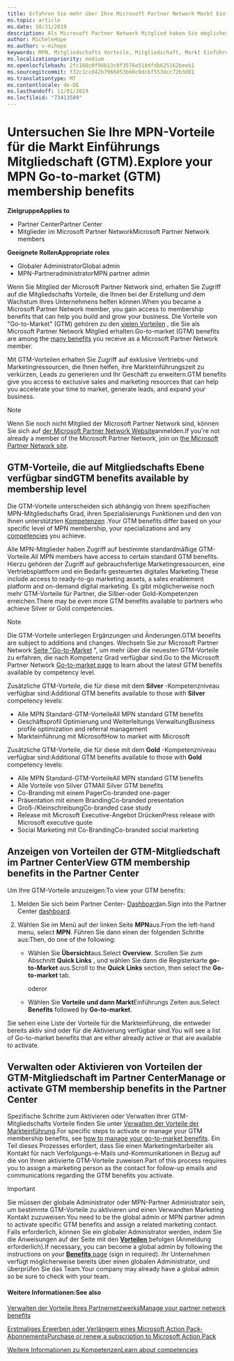 ```yaml
---
title: Erfahren Sie mehr über Ihre Microsoft Partner Network Markt Einführungs Vorteile | Partner Center
ms.topic: article
ms.date: 10/31/2019
description: Als Microsoft Partner Network Mitglied haben Sie möglicherweise Anspruch auf bestimmte Vorteile bei der Markteinführung. Erfahren Sie mehr über die verschiedenen verfügbaren Markt Einführungs Ebenen, und wie Sie diese in Partner Center aktivieren und verwalten können.
author: MicheleHope
ms.author: v-mihope
keywords: MPN, Mitgliedschafts Vorteile, Mitgliedschaft, Markt Einführungs Vorteile, Markt Einführungs Einführung, zu Markt, GTM, Goldmitgliedschaft, Silver-Mitgliedschaft
ms.localizationpriority: medium
ms.openlocfilehash: 2fc160c0f98b13c8f3576e518dfdb625162beeb1
ms.sourcegitcommit: f32c1ccd42b7966053b60c0dcbf553dcc72b3d01
ms.translationtype: MT
ms.contentlocale: de-DE
ms.lasthandoff: 11/01/2019
ms.locfileid: "73413589"
---
```

# <a name="explore-your-mpn-go-to-market-gtm-membership-benefits"></a><span data-ttu-id="8d4fc-105">Untersuchen Sie Ihre MPN-Vorteile für die Markt Einführungs Mitgliedschaft (GTM).</span><span class="sxs-lookup"><span data-stu-id="8d4fc-105">Explore your MPN Go-to-market (GTM) membership benefits</span></span>

<span data-ttu-id="8d4fc-106">**Zielgruppe**</span><span class="sxs-lookup"><span data-stu-id="8d4fc-106">**Applies to**</span></span>

- <span data-ttu-id="8d4fc-107">Partner Center</span><span class="sxs-lookup"><span data-stu-id="8d4fc-107">Partner Center</span></span>
- <span data-ttu-id="8d4fc-108">Mitglieder im Microsoft Partner Network</span><span class="sxs-lookup"><span data-stu-id="8d4fc-108">Microsoft Partner Network members</span></span>

<span data-ttu-id="8d4fc-109">**Geeignete Rollen**</span><span class="sxs-lookup"><span data-stu-id="8d4fc-109">**Appropriate roles**</span></span>

- <span data-ttu-id="8d4fc-110">Globaler Administrator</span><span class="sxs-lookup"><span data-stu-id="8d4fc-110">Global admin</span></span>
- <span data-ttu-id="8d4fc-111">MPN-Partneradministrator</span><span class="sxs-lookup"><span data-stu-id="8d4fc-111">MPN partner admin</span></span>

<span data-ttu-id="8d4fc-112">Wenn Sie Mitglied der Microsoft Partner Network sind, erhalten Sie Zugriff auf die Mitgliedschafts Vorteile, die Ihnen bei der Erstellung und dem Wachstum Ihres Unternehmens helfen können.</span><span class="sxs-lookup"><span data-stu-id="8d4fc-112">When you became a Microsoft Partner Network member, you gain access to membership benefits that can help you build and grow your business.</span></span> <span data-ttu-id="8d4fc-113">Die Vorteile von "Go-to-Market" (GTM) gehören zu den [vielen Vorteilen](https://partner.microsoft.com/manage-your-partner-network-benefits) , die Sie als Microsoft Partner Network Mitglied erhalten.</span><span class="sxs-lookup"><span data-stu-id="8d4fc-113">Go-to-market (GTM) benefits are among the [many benefits](https://partner.microsoft.com/manage-your-partner-network-benefits) you receive as a Microsoft Partner Network member.</span></span> 

<span data-ttu-id="8d4fc-114">Mit GTM-Vorteilen erhalten Sie Zugriff auf exklusive Vertriebs-und Marketingressourcen, die Ihnen helfen, ihre Markteinführungszeit zu verkürzen, Leads zu generieren und Ihr Geschäft zu erweitern.</span><span class="sxs-lookup"><span data-stu-id="8d4fc-114">GTM benefits give you access to exclusive sales and marketing resources that can help you accelerate your time to market, generate leads, and expand your business.</span></span>

>[!NOTE]
><span data-ttu-id="8d4fc-115">Wenn Sie noch nicht Mitglied der Microsoft Partner Network sind, können Sie sich auf [der Microsoft Partner Network Website](https://partner.microsoft.com/membership)anmelden.</span><span class="sxs-lookup"><span data-stu-id="8d4fc-115">If you're not already a member of the Microsoft Partner Network, join on [the Microsoft Partner Network site](https://partner.microsoft.com/membership).</span></span>


## <a name="gtm-benefits-available-by-membership-level"></a><span data-ttu-id="8d4fc-116">GTM-Vorteile, die auf Mitgliedschafts Ebene verfügbar sind</span><span class="sxs-lookup"><span data-stu-id="8d4fc-116">GTM benefits available by membership level</span></span>

<span data-ttu-id="8d4fc-117">Die GTM-Vorteile unterscheiden sich abhängig von Ihrem spezifischen MPN-Mitgliedschafts Grad, ihren Spezialisierungs Funktionen und den von Ihnen unterstützten [Kompetenzen](learn-about-competencies.md) .</span><span class="sxs-lookup"><span data-stu-id="8d4fc-117">Your GTM benefits differ based on your specific level of MPN membership, your specializations and any [competencies](learn-about-competencies.md) you achieve.</span></span>

<span data-ttu-id="8d4fc-118">Alle MPN-Mitglieder haben Zugriff auf bestimmte standardmäßige GTM-Vorteile.</span><span class="sxs-lookup"><span data-stu-id="8d4fc-118">All MPN members have access to certain standard GTM benefits.</span></span> <span data-ttu-id="8d4fc-119">Hierzu gehören der Zugriff auf gebrauchsfertige Marketingressourcen, eine Vertriebsplattform und ein Bedarfs gesteuertes digitales Marketing.</span><span class="sxs-lookup"><span data-stu-id="8d4fc-119">These include access to ready-to-go marketing assets, a sales enablement platform and on-demand digital marketing.</span></span> <span data-ttu-id="8d4fc-120">Es gibt möglicherweise noch mehr GTM-Vorteile für Partner, die Silber-oder Gold-Kompetenzen erreichen.</span><span class="sxs-lookup"><span data-stu-id="8d4fc-120">There may be even more GTM benefits available to partners who achieve Silver or Gold competencies.</span></span>

>[!NOTE]
><span data-ttu-id="8d4fc-121">Die GTM-Vorteile unterliegen Ergänzungen und Änderungen.</span><span class="sxs-lookup"><span data-stu-id="8d4fc-121">GTM benefits are subject to additions and changes.</span></span> <span data-ttu-id="8d4fc-122">Wechseln Sie zur Microsoft Partner Network [Seite "Go-to-Market](https://partner.microsoft.com/en-us/membership/go-to-market) ", um mehr über die neuesten GTM-Vorteile zu erfahren, die nach Kompetenz Grad verfügbar sind.</span><span class="sxs-lookup"><span data-stu-id="8d4fc-122">Go to the Microsoft Partner Network [Go-to-market page](https://partner.microsoft.com/en-us/membership/go-to-market) to learn about the latest GTM benefits available by competency level.</span></span>

<span data-ttu-id="8d4fc-123">Zusätzliche GTM-Vorteile, die für diese mit dem **Silver** -Kompetenzniveau verfügbar sind:</span><span class="sxs-lookup"><span data-stu-id="8d4fc-123">Additional GTM benefits available to those with **Silver** competency levels:</span></span>

- <span data-ttu-id="8d4fc-124">Alle MPN Standard-GTM-Vorteile</span><span class="sxs-lookup"><span data-stu-id="8d4fc-124">All MPN standard GTM benefits</span></span>
- <span data-ttu-id="8d4fc-125">Geschäftsprofil Optimierung und Weiterleitungs Verwaltung</span><span class="sxs-lookup"><span data-stu-id="8d4fc-125">Business profile optimization and referral management</span></span>
- <span data-ttu-id="8d4fc-126">Markteinführung mit Microsoft</span><span class="sxs-lookup"><span data-stu-id="8d4fc-126">How to market with Microsoft</span></span>

<span data-ttu-id="8d4fc-127">Zusätzliche GTM-Vorteile, die für diese mit dem **Gold** -Kompetenzniveau verfügbar sind:</span><span class="sxs-lookup"><span data-stu-id="8d4fc-127">Additional GTM benefits available to those with **Gold** competency levels:</span></span>

- <span data-ttu-id="8d4fc-128">Alle MPN Standard-GTM-Vorteile</span><span class="sxs-lookup"><span data-stu-id="8d4fc-128">All MPN standard GTM benefits</span></span>
- <span data-ttu-id="8d4fc-129">Alle Vorteile von Silver GTM</span><span class="sxs-lookup"><span data-stu-id="8d4fc-129">All Silver GTM benefits</span></span>
- <span data-ttu-id="8d4fc-130">Co-Branding mit einem Pager</span><span class="sxs-lookup"><span data-stu-id="8d4fc-130">Co-branded one-pager</span></span>
- <span data-ttu-id="8d4fc-131">Präsentation mit einem Branding</span><span class="sxs-lookup"><span data-stu-id="8d4fc-131">Co-branded presentation</span></span>
- <span data-ttu-id="8d4fc-132">Groß-/Kleinschreibung</span><span class="sxs-lookup"><span data-stu-id="8d4fc-132">Co-branded case study</span></span>
- <span data-ttu-id="8d4fc-133">Release mit Microsoft Executive-Angebot Drücken</span><span class="sxs-lookup"><span data-stu-id="8d4fc-133">Press release with Microsoft executive quote</span></span>
- <span data-ttu-id="8d4fc-134">Social Marketing mit Co-Branding</span><span class="sxs-lookup"><span data-stu-id="8d4fc-134">Co-branded social marketing</span></span>

## <a name="view-gtm-membership-benefits-in-the-partner-center"></a><span data-ttu-id="8d4fc-135">Anzeigen von Vorteilen der GTM-Mitgliedschaft im Partner Center</span><span class="sxs-lookup"><span data-stu-id="8d4fc-135">View GTM membership benefits in the Partner Center</span></span>

<span data-ttu-id="8d4fc-136">Um Ihre GTM-Vorteile anzuzeigen:</span><span class="sxs-lookup"><span data-stu-id="8d4fc-136">To view your GTM benefits:</span></span>

1. <span data-ttu-id="8d4fc-137">Melden Sie sich beim Partner Center- [Dashboard]( https://docs.microsoft.com/en-us/partner-center/)an.</span><span class="sxs-lookup"><span data-stu-id="8d4fc-137">Sign into the Partner Center [dashboard]( https://docs.microsoft.com/en-us/partner-center/).</span></span>

2. <span data-ttu-id="8d4fc-138">Wählen Sie im Menü auf der linken Seite **MPN**aus.</span><span class="sxs-lookup"><span data-stu-id="8d4fc-138">From the left-hand menu, select **MPN**.</span></span> <span data-ttu-id="8d4fc-139">Führen Sie dann einen der folgenden Schritte aus:</span><span class="sxs-lookup"><span data-stu-id="8d4fc-139">Then, do one of the following:</span></span>

    - <span data-ttu-id="8d4fc-140">Wählen Sie **Übersicht**aus.</span><span class="sxs-lookup"><span data-stu-id="8d4fc-140">Select **Overview**.</span></span> <span data-ttu-id="8d4fc-141">Scrollen Sie zum Abschnitt **Quick Links** , und wählen Sie dann die Registerkarte **go-to-Market** aus.</span><span class="sxs-lookup"><span data-stu-id="8d4fc-141">Scroll to the **Quick Links** section, then select the **Go-to-market** tab.</span></span>

      <span data-ttu-id="8d4fc-142">oder</span><span class="sxs-lookup"><span data-stu-id="8d4fc-142">or</span></span>

    - <span data-ttu-id="8d4fc-143">Wählen Sie **Vorteile** **und dann Markt**Einführungs Zeiten aus.</span><span class="sxs-lookup"><span data-stu-id="8d4fc-143">Select **Benefits** followed by **Go-to-market**.</span></span>

<span data-ttu-id="8d4fc-144">Sie sehen eine Liste der Vorteile für die Markteinführung, die entweder bereits aktiv sind oder für die Aktivierung verfügbar sind.</span><span class="sxs-lookup"><span data-stu-id="8d4fc-144">You will see a list of Go-to-market benefits that are either already active or that are available to activate.</span></span>

## <a name="manage-or-activate-gtm-membership-benefits-in-the-partner-center"></a><span data-ttu-id="8d4fc-145">Verwalten oder Aktivieren von Vorteilen der GTM-Mitgliedschaft im Partner Center</span><span class="sxs-lookup"><span data-stu-id="8d4fc-145">Manage or activate GTM membership benefits in the Partner Center</span></span>

<span data-ttu-id="8d4fc-146">Spezifische Schritte zum Aktivieren oder Verwalten Ihrer GTM-Mitgliedschafts Vorteile finden Sie unter [Verwalten der Vorteile der Markteinführung](manage-your-partner-network-benefits.md#manage-go-to-market-benefits).</span><span class="sxs-lookup"><span data-stu-id="8d4fc-146">For specific steps to activate or manage your GTM membership benefits, see [how to manage your go-to-market benefits](manage-your-partner-network-benefits.md#manage-go-to-market-benefits).</span></span> <span data-ttu-id="8d4fc-147">Ein Teil dieses Prozesses erfordert, dass Sie einen Marketingmitarbeiter als Kontakt für nach Verfolgungs-e-Mails und-Kommunikationen in Bezug auf die von Ihnen aktivierte GTM-Vorteile zuweisen.</span><span class="sxs-lookup"><span data-stu-id="8d4fc-147">Part of this process requires you to assign a marketing person as the contact for follow-up emails and communications regarding the GTM benefits you activate.</span></span>

>[!IMPORTANT]
><span data-ttu-id="8d4fc-148">Sie müssen der globale Administrator oder MPN-Partner Administrator sein, um bestimmte GTM-Vorteile zu aktivieren und einen Verwandten Marketing Kontakt zuzuweisen.</span><span class="sxs-lookup"><span data-stu-id="8d4fc-148">You need to be the global admin or MPN partner admin to activate specific GTM benefits and assign a related marketing contact.</span></span> <span data-ttu-id="8d4fc-149">Falls erforderlich, können Sie ein globaler Administrator werden, indem Sie die Anweisungen auf der Seite mit den [ **Vorteilen** ](https://partnercenter.microsoft.com/pcv/partnership/benefits) befolgen (Anmeldung erforderlich).</span><span class="sxs-lookup"><span data-stu-id="8d4fc-149">If necessary, you can become a global admin by following the instructions on your [**Benefits** page](https://partnercenter.microsoft.com/pcv/partnership/benefits) (sign in required).</span></span> <span data-ttu-id="8d4fc-150">Ihr Unternehmen verfügt möglicherweise bereits über einen globalen Administrator, und überprüfen Sie das Team.</span><span class="sxs-lookup"><span data-stu-id="8d4fc-150">Your company may already have a global admin so be sure to check with your team.</span></span>

#### <a name="see-also"></a><span data-ttu-id="8d4fc-151">Weitere Informationen:</span><span class="sxs-lookup"><span data-stu-id="8d4fc-151">See also</span></span>

[<span data-ttu-id="8d4fc-152">Verwalten der Vorteile Ihres Partnernetzwerks</span><span class="sxs-lookup"><span data-stu-id="8d4fc-152">Manage your partner network benefits</span></span>](manage-your-partner-network-benefits.md)

[<span data-ttu-id="8d4fc-153">Erstmaliges Erwerben oder Verlängern eines Microsoft Action Pack-Abonnements</span><span class="sxs-lookup"><span data-stu-id="8d4fc-153">Purchase or renew a subscription to Microsoft Action Pack</span></span>](mpn-get-action-pack.md)

[<span data-ttu-id="8d4fc-154">Weitere Informationen zu Kompetenzen</span><span class="sxs-lookup"><span data-stu-id="8d4fc-154">Learn about competencies</span></span>](learn-about-competencies.md)